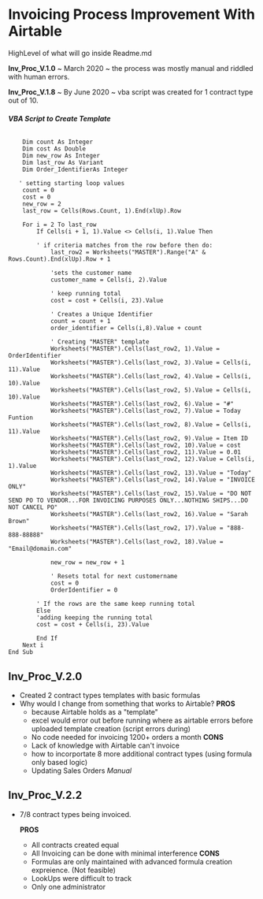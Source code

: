 # Invoicing Process Improvement With Airtable


HighLevel of what will go inside Readme.md 

**Inv_Proc_V.1.0** ~ March 2020 ~ the process was mostly manual and riddled with human errors.

**Inv_Proc_V.1.8** ~ By June 2020 ~ vba script was created for 1 contract type out of 10.

###### **VBA Script to Create Template**
``` Sub CostPay()
    Dim count As Integer
    Dim cost As Double
    Dim new_row As Integer
    Dim last_row As Variant
    Dim Order_IdentifierAs Integer

   ' setting starting loop values
    count = 0       	
    cost = 0
    new_row = 2
    last_row = Cells(Rows.Count, 1).End(xlUp).Row

    For i = 2 To last_row
        If Cells(i + 1, 1).Value <> Cells(i, 1).Value Then

        ' if criteria matches from the row before then do:
            last_row2 = Worksheets("MASTER").Range("A" & Rows.Count).End(xlUp).Row + 1
        
            'sets the customer name
            customer_name = Cells(i, 2).Value
        
            ' keep running total
            cost = cost + Cells(i, 23).Value
	
            ' Creates a Unique Identifier	
            count = count + 1    
            order_identifier = Cells(i,8).Value + count
                 
            ' Creating "MASTER" template
            Worksheets("MASTER").Cells(last_row2, 1).Value = OrderIdentifier
            Worksheets("MASTER").Cells(last_row2, 3).Value = Cells(i, 11).Value
            Worksheets("MASTER").Cells(last_row2, 4).Value = Cells(i, 10).Value
            Worksheets("MASTER").Cells(last_row2, 5).Value = Cells(i, 10).Value
            Worksheets("MASTER").Cells(last_row2, 6).Value = "#"
            Worksheets("MASTER").Cells(last_row2, 7).Value = Today Funtion
            Worksheets("MASTER").Cells(last_row2, 8).Value = Cells(i, 11).Value
            Worksheets("MASTER").Cells(last_row2, 9).Value = Item ID
            Worksheets("MASTER").Cells(last_row2, 10).Value = cost
            Worksheets("MASTER").Cells(last_row2, 11).Value = 0.01
            Worksheets("MASTER").Cells(last_row2, 12).Value = Cells(i, 1).Value
            Worksheets("MASTER").Cells(last_row2, 13).Value = "Today"
            Worksheets("MASTER").Cells(last_row2, 14).Value = "INVOICE ONLY"
            Worksheets("MASTER").Cells(last_row2, 15).Value = "DO NOT SEND PO TO VENDOR...FOR INVOICING PURPOSES ONLY...NOTHING SHIPS...DO NOT CANCEL PO"
            Worksheets("MASTER").Cells(last_row2, 16).Value = "Sarah Brown"
            Worksheets("MASTER").Cells(last_row2, 17).Value = "888-888-88888"
            Worksheets("MASTER").Cells(last_row2, 18).Value = "Email@domain.com"
            
            new_row = new_row + 1
            
            ' Resets total for next customername
            cost = 0
            OrderIdentifier = 0
            
        ' If the rows are the same keep running total
        Else
        'adding keeping the running total
        cost = cost + Cells(i, 23).Value

        End If
    Next i
End Sub
```


## **Inv_Proc_V.2.0**

*	Created 2 contract types templates with basic formulas
*	Why would I change from something that works to Airtable?
    **PROS**
    * because Airtable holds as a "template"
	* excel would error out before running where as airtable errors before uploaded template creation (script errors during)
	* No code needed for invoicing 1200+ orders a month
    **CONS**
    * Lack of knowledge with Airtable can't invoice
    * how to incorportate 8 more additional contract types (using formula only based logic)
    * Updating Sales Orders _Manual_

## **Inv_Proc_V.2.2**

*   7/8 contract types being invoiced.

    **PROS**
    *   All contracts created equal
    *   All Invoicing can be done with minimal interference
    **CONS**
    *   Formulas are only maintained with advanced formula creation expreience. (Not feasible)
    *   LookUps were difficult to track 
    *   Only one administrator


